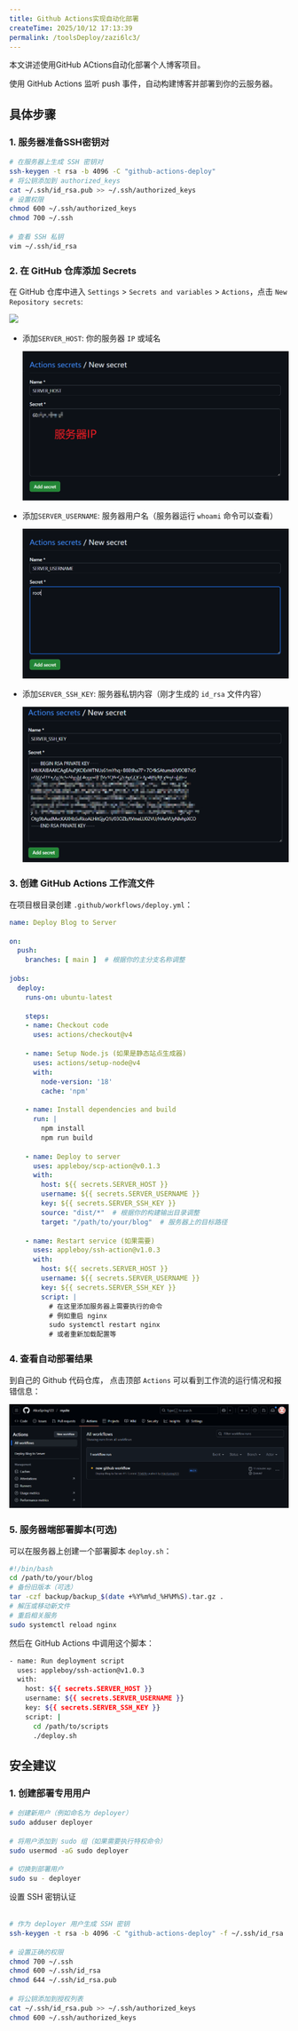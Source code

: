 ```yaml
---
title: Github Actions实现自动化部署
createTime: 2025/10/12 17:13:39
permalink: /toolsDeploy/zazi6lc3/
---
```


本文讲述使用GitHub ACtions自动化部署个人博客项目。

使用 GitHub Actions 监听 push 事件，自动构建博客并部署到你的云服务器。

## 具体步骤

### 1. 服务器准备SSH密钥对

```bash
# 在服务器上生成 SSH 密钥对
ssh-keygen -t rsa -b 4096 -C "github-actions-deploy"
# 将公钥添加到 authorized_keys
cat ~/.ssh/id_rsa.pub >> ~/.ssh/authorized_keys
# 设置权限
chmod 600 ~/.ssh/authorized_keys
chmod 700 ~/.ssh

# 查看 SSH 私钥
vim ~/.ssh/id_rsa
```

### 2. 在 GitHub 仓库添加 Secrets

在 GitHub 仓库中进入 `Settings` > `Secrets and variables` > `Actions`，点击 `New Repository secrets`:

![](https://raw.githubusercontent.com/AliceSpring123/img/main/Snipaste_2025-10-13_09-28-18.png)

- 添加`SERVER_HOST`: 你的服务器 `IP` 或域名

  ![](https://raw.githubusercontent.com/AliceSpring123/img/main/515968479815.png)

- 添加`SERVER_USERNAME`: 服务器用户名（服务器运行 `whoami` 命令可以查看）

  ![](https://raw.githubusercontent.com/AliceSpring123/img/main/489489651.png)

- 添加`SERVER_SSH_KEY`: 服务器私钥内容（刚才生成的 `id_rsa` 文件内容）

  ![](https://raw.githubusercontent.com/AliceSpring123/img/main/Snipaste_2025-10-13_11-48-25.png)

### 3. 创建 GitHub Actions 工作流文件

在项目根目录创建 `.github/workflows/deploy.yml`：


```yaml
name: Deploy Blog to Server

on:
  push:
    branches: [ main ]  # 根据你的主分支名称调整

jobs:
  deploy:
    runs-on: ubuntu-latest
    
    steps:
    - name: Checkout code
      uses: actions/checkout@v4
      
    - name: Setup Node.js (如果是静态站点生成器)
      uses: actions/setup-node@v4
      with:
        node-version: '18'
        cache: 'npm'
        
    - name: Install dependencies and build
      run: |
        npm install
        npm run build
        
    - name: Deploy to server
      uses: appleboy/scp-action@v0.1.3
      with:
        host: ${{ secrets.SERVER_HOST }}
        username: ${{ secrets.SERVER_USERNAME }}
        key: ${{ secrets.SERVER_SSH_KEY }}
        source: "dist/*"  # 根据你的构建输出目录调整
        target: "/path/to/your/blog"  # 服务器上的目标路径
        
    - name: Restart service (如果需要)
      uses: appleboy/ssh-action@v1.0.3
      with:
        host: ${{ secrets.SERVER_HOST }}
        username: ${{ secrets.SERVER_USERNAME }}
        key: ${{ secrets.SERVER_SSH_KEY }}
        script: |
          # 在这里添加服务器上需要执行的命令
          # 例如重启 nginx
          sudo systemctl restart nginx
          # 或者重新加载配置等
```

### 4. 查看自动部署结果

到自己的 Github 代码仓库， 点击顶部 `Actions` 可以看到工作流的运行情况和报错信息：

![](https://raw.githubusercontent.com/AliceSpring123/img/main/Snipaste_2025-10-13_09-53-39.png)

### 5. 服务器端部署脚本(可选)

可以在服务器上创建一个部署脚本 `deploy.sh`：

```bash
#!/bin/bash
cd /path/to/your/blog
# 备份旧版本（可选）
tar -czf backup/backup_$(date +%Y%m%d_%H%M%S).tar.gz .
# 解压或移动新文件
# 重启相关服务
sudo systemctl reload nginx
```

然后在 GitHub Actions 中调用这个脚本：

```bash
- name: Run deployment script
  uses: appleboy/ssh-action@v1.0.3
  with:
    host: ${{ secrets.SERVER_HOST }}
    username: ${{ secrets.SERVER_USERNAME }}
    key: ${{ secrets.SERVER_SSH_KEY }}
    script: |
      cd /path/to/scripts
      ./deploy.sh
```

## 安全建议

### 1. 创建部署专用用户

```bash
# 创建新用户（例如命名为 deployer）
sudo adduser deployer

# 将用户添加到 sudo 组（如果需要执行特权命令）
sudo usermod -aG sudo deployer

# 切换到部署用户
sudo su - deployer
```

设置 SSH 密钥认证

```bash

# 作为 deployer 用户生成 SSH 密钥
ssh-keygen -t rsa -b 4096 -C "github-actions-deploy" -f ~/.ssh/id_rsa

# 设置正确的权限
chmod 700 ~/.ssh
chmod 600 ~/.ssh/id_rsa
chmod 644 ~/.ssh/id_rsa.pub

# 将公钥添加到授权列表
cat ~/.ssh/id_rsa.pub >> ~/.ssh/authorized_keys
chmod 600 ~/.ssh/authorized_keys

```